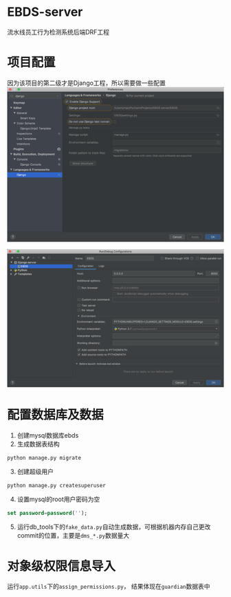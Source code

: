 # EBDS-server
流水线员工行为检测系统后端DRF工程

# 项目配置
因为该项目的第二级才是Django工程，所以需要做一些配置
![image-20191118215503180](./image/image-20191118215503180.png)

![image-20191118215552894](./image/image-20191118215552894.png)


# 配置数据库及数据
1. 创建mysql数据库ebds
2. 生成数据表结构
```shell script
python manage.py migrate
```
3. 创建超级用户
```shell script
python manage.py createsuperuser
```

4. 设置mysql的root用户密码为空
```sql
set password=password('');
```

5. 运行db_tools下的`fake_data.py`自动生成数据，可根据机器内存自己更改commit的位置，主要是`dms_*.py`数据量大

# 对象级权限信息导入
运行`app.utils`下的`assign_permissions.py`，
结果体现在`guardian`数据表中
